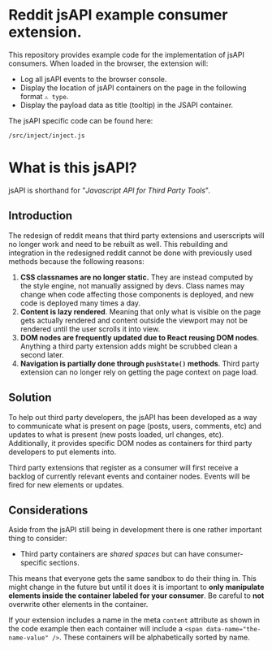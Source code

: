# Reddit jsAPI example consumer extension.

This repository provides example code for the implementation of jsAPI consumers. When loaded in the browser, the extension will:

- Log all jsAPI events to the browser console.
- Display the location of jsAPI containers on the page in the following format `⚠ type`. 
- Display the payload data as title (tooltip) in the JSAPI container.

The jsAPI specific code can be found here:

`/src/inject/inject.js`


# What is this jsAPI?

jsAPI is shorthand for "*Javascript API for Third Party Tools*".

##  Introduction 

The redesign of reddit means that third party extensions and userscripts will no longer work and need to be rebuilt as well. This rebuilding and integration in the redesigned reddit cannot be done with previously used methods because the following reasons: 

1. **CSS classnames are no longer static.** They are instead computed by the style engine, not manually assigned by devs. Class names may change when code affecting those components is deployed, and new code is deployed many times a day. 
2. **Content is lazy rendered**. Meaning that only what is visible on the page gets actually rendered and content outside the viewport may not be rendered until the user scrolls it into view.
3. **DOM nodes are frequently updated due to React reusing DOM nodes**. Anything a third party extension adds might be scrubbed clean a second later.  
4. **Navigation is partially done through `pushState()` methods**. Third party extension can no longer rely on getting the page context on page load. 


## Solution 

To help out third party developers, the jsAPI has been developed as a way to communicate what is present on page (posts, users, comments, etc) and updates to what is present (new posts loaded, url changes, etc). Additionally, it provides specific DOM nodes as containers for third party developers to put elements into. 

Third party extensions that register as a consumer will first receive a backlog of currently relevant events and container nodes. Events will be fired for new elements or updates.

## Considerations 

Aside from the jsAPI still being in development there is one rather important thing to consider: 

- Third party containers are *shared spaces* but can have consumer-specific sections. 

This means that everyone gets the same sandbox to do their thing in. This might change in the future but until it does it is important to **only manipulate elements inside the container labeled for your consumer**. Be careful to **not** overwrite other elements in the container. 

If your extension includes a name in the meta `content` attribute as shown in the code example then each container will include a `<span data-name="the-name-value" />`. These containers will be alphabetically sorted by name.




